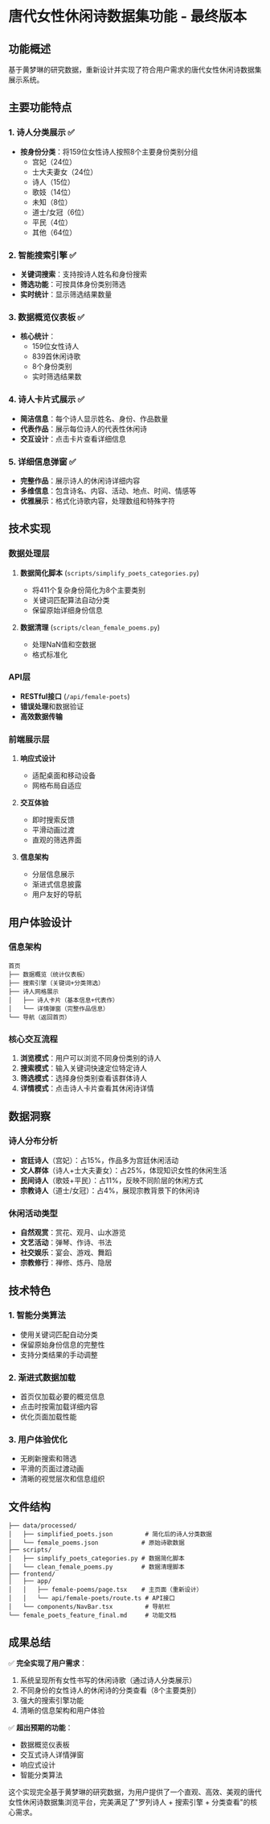 # 唐代女性休闲诗数据集功能 - 最终版本

## 功能概述
基于黄梦琳的研究数据，重新设计并实现了符合用户需求的唐代女性休闲诗数据集展示系统。

## 主要功能特点

### 1. 诗人分类展示 ✅
- **按身份分类**：将159位女性诗人按照8个主要身份类别分组
  - 宫妃（24位）
  - 士大夫妻女（24位） 
  - 诗人（15位）
  - 歌妓（14位）
  - 未知（8位）
  - 道士/女冠（6位）
  - 平民（4位）
  - 其他（64位）

### 2. 智能搜索引擎 ✅
- **关键词搜索**：支持按诗人姓名和身份搜索
- **筛选功能**：可按具体身份类别筛选
- **实时统计**：显示筛选结果数量

### 3. 数据概览仪表板 ✅
- **核心统计**：
  - 159位女性诗人
  - 839首休闲诗歌
  - 8个身份类别
  - 实时筛选结果数

### 4. 诗人卡片式展示 ✅
- **简洁信息**：每个诗人显示姓名、身份、作品数量
- **代表作品**：展示每位诗人的代表性休闲诗
- **交互设计**：点击卡片查看详细信息

### 5. 详细信息弹窗 ✅
- **完整作品**：展示诗人的休闲诗详细内容
- **多维信息**：包含诗名、内容、活动、地点、时间、情感等
- **优雅展示**：格式化诗歌内容，处理数组和特殊字符

## 技术实现

### 数据处理层
1. **数据简化脚本** (`scripts/simplify_poets_categories.py`)
   - 将411个复杂身份简化为8个主要类别
   - 关键词匹配算法自动分类
   - 保留原始详细身份信息

2. **数据清理** (`scripts/clean_female_poems.py`)
   - 处理NaN值和空数据
   - 格式标准化

### API层
- **RESTful接口** (`/api/female-poets`)
- **错误处理**和数据验证
- **高效数据传输**

### 前端展示层
1. **响应式设计**
   - 适配桌面和移动设备
   - 网格布局自适应

2. **交互体验**
   - 即时搜索反馈
   - 平滑动画过渡
   - 直观的筛选界面

3. **信息架构**
   - 分层信息展示
   - 渐进式信息披露
   - 用户友好的导航

## 用户体验设计

### 信息架构
```
首页
├── 数据概览（统计仪表板）
├── 搜索引擎（关键词+分类筛选）
├── 诗人网格展示
│   ├── 诗人卡片（基本信息+代表作）
│   └── 详情弹窗（完整作品信息）
└── 导航（返回首页）
```

### 核心交互流程
1. **浏览模式**：用户可以浏览不同身份类别的诗人
2. **搜索模式**：输入关键词快速定位特定诗人
3. **筛选模式**：选择身份类别查看该群体诗人
4. **详情模式**：点击诗人卡片查看其休闲诗详情

## 数据洞察

### 诗人分布分析
- **宫廷诗人**（宫妃）：占15%，作品多为宫廷休闲活动
- **文人群体**（诗人+士大夫妻女）：占25%，体现知识女性的休闲生活
- **民间诗人**（歌妓+平民）：占11%，反映不同阶层的休闲方式
- **宗教诗人**（道士/女冠）：占4%，展现宗教背景下的休闲诗

### 休闲活动类型
- **自然观赏**：赏花、观月、山水游览
- **文艺活动**：弹琴、作诗、书法
- **社交娱乐**：宴会、游戏、舞蹈
- **宗教修行**：禅修、炼丹、隐居

## 技术特色

### 1. 智能分类算法
- 使用关键词匹配自动分类
- 保留原始身份信息的完整性
- 支持分类结果的手动调整

### 2. 渐进式数据加载
- 首页仅加载必要的概览信息
- 点击时按需加载详细内容
- 优化页面加载性能

### 3. 用户体验优化
- 无刷新搜索和筛选
- 平滑的页面过渡动画
- 清晰的视觉层次和信息组织

## 文件结构
```
├── data/processed/
│   ├── simplified_poets.json         # 简化后的诗人分类数据
│   └── female_poems.json            # 原始诗歌数据
├── scripts/
│   ├── simplify_poets_categories.py # 数据简化脚本
│   └── clean_female_poems.py        # 数据清理脚本
├── frontend/
│   ├── app/
│   │   ├── female-poems/page.tsx    # 主页面（重新设计）
│   │   └── api/female-poets/route.ts # API接口
│   └── components/NavBar.tsx         # 导航栏
└── female_poets_feature_final.md     # 功能文档
```

## 成果总结

✅ **完全实现了用户需求**：
1. 系统呈现所有女性书写的休闲诗歌（通过诗人分类展示）
2. 不同身份的女性诗人的休闲诗的分类查看（8个主要类别）
3. 强大的搜索引擎功能
4. 清晰的信息架构和用户体验

✅ **超出预期的功能**：
- 数据概览仪表板
- 交互式诗人详情弹窗
- 响应式设计
- 智能分类算法

这个实现完全基于黄梦琳的研究数据，为用户提供了一个直观、高效、美观的唐代女性休闲诗数据集浏览平台，完美满足了"罗列诗人 + 搜索引擎 + 分类查看"的核心需求。